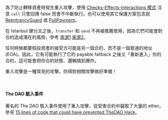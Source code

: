 為了防止轉移資產時發生重入攻擊，使用 [Checks-Effects-Interactions 模式](https://solidity.readthedocs.io/en/develop/security-considerations.html#use-the-checks-effects-interactions-pattern) 注意  `call` 只會回傳 false 而會不中斷執行。也可以使用其它保護方案包含説 [ReentrancyGuard](https://docs.openzeppelin.com/contracts/2.x/api/utils#ReentrancyGuard) 或 [PullPayment](https://docs.openzeppelin.com/contracts/2.x/api/payment#PullPayment)。

在 Istanbul 硬分叉之後，`transfer` 和 `send` 不再被推薦使用，因為它們可能會對合約造成潛在的風險，參考 [來源1](https://diligence.consensys.net/blog/2019/09/stop-using-soliditys-transfer-now/) [來源2](https://forum.openzeppelin.com/t/reentrancy-after-istanbul/1742)。

任何時候都要假設資產的接受方可能是另一個合約，而不是一個普通的地址(EOA)。因此，它有可能執行了它的 payable fallback 之後又「重新進入」你的合約，這可能會把你合約狀態、邏輯搞到爆炸。

重入攻擊是一種常見的攻擊。你得對相關攻擊做好準備！

&nbsp;
#### The DAO 駭入事件

著名的 The DAO 駭入事件使用了重入攻擊，從受害合約中竊取了大量的 ether。參見 [15 lines of code that could have prevented TheDAO Hack](https://blog.openzeppelin.com/15-lines-of-code-that-could-have-prevented-thedao-hack-782499e00942)。